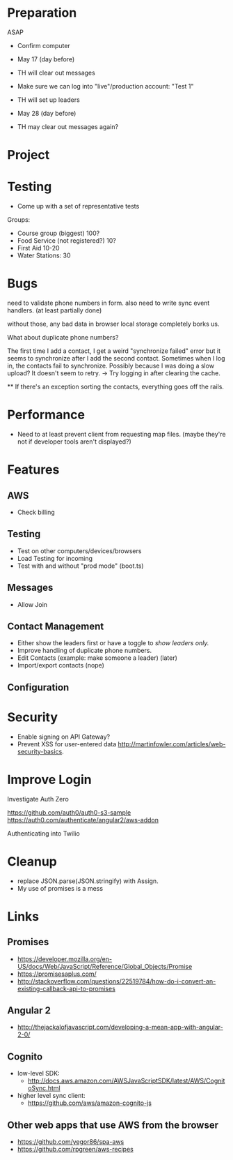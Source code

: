 # Preparation

ASAP
* Confirm computer

* May 17 (day before)
* TH will clear out messages
* Make sure we can log into "live"/production account: "Test 1"
* TH will set up leaders

* May 28 (day before)
* TH may clear out messages again?


# Project

# Testing

* Come up with a set of representative tests

Groups:
- Course group (biggest) 100?
- Food Service (not registered?) 10?
- First Aid 10-20
- Water Stations: 30

# Bugs

need to validate phone numbers in form.
also need to write sync event handlers. (at least partially done)

without those, any bad data in browser local storage completely borks us.

What about duplicate phone numbers?

The first time I add a contact, I get a weird "synchronize failed" error but it seems to synchronize after I add the second contact.
Sometimes when I log in, the contacts fail to synchronize.  Possibly because I was doing a slow upload?  It doesn't seem to retry.
 -> Try logging in after clearing the cache.


** If there's an exception sorting the contacts, everything goes off the rails.


# Performance

* Need to at least prevent client from requesting map files. (maybe they're not if developer tools aren't displayed?)

# Features

## AWS
* Check billing

## Testing

* Test on other computers/devices/browsers
* Load Testing for incoming 
* Test with and without "prod mode" (boot.ts)

## Messages

* Allow Join <group> <name>

## Contact Management

* Either show the leaders first or have a toggle to *show leaders only.*
* Improve handling of duplicate phone numbers.
* Edit Contacts (example: make someone a leader) (later)
* Import/export contacts (nope)

## Configuration

# Security

* Enable signing on API Gateway?
* Prevent XSS for user-entered data
http://martinfowler.com/articles/web-security-basics.

# Improve Login

Investigate Auth Zero

https://github.com/auth0/auth0-s3-sample
https://auth0.com/authenticate/angular2/aws-addon

Authenticating into Twilio

# Cleanup

* replace JSON.parse(JSON.stringify) with Assign.
* My use of promises is a mess

# Links

## Promises
* https://developer.mozilla.org/en-US/docs/Web/JavaScript/Reference/Global_Objects/Promise
* https://promisesaplus.com/
* http://stackoverflow.com/questions/22519784/how-do-i-convert-an-existing-callback-api-to-promises

## Angular 2
* http://thejackalofjavascript.com/developing-a-mean-app-with-angular-2-0/

## Cognito
* low-level SDK:
  * http://docs.aws.amazon.com/AWSJavaScriptSDK/latest/AWS/CognitoSync.html
* higher level sync client:
  * https://github.com/aws/amazon-cognito-js

## Other web apps that use AWS from the browser
* https://github.com/yegor86/spa-aws
* https://github.com/rpgreen/aws-recipes